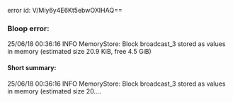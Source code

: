 error id: V/Miy6y4E6Kt5ebwOXIHAQ==
### Bloop error:

25/06/18 00:36:16 INFO MemoryStore: Block broadcast_3 stored as values in memory (estimated size 20.9 KiB, free 4.5 GiB)
#### Short summary: 

25/06/18 00:36:16 INFO MemoryStore: Block broadcast_3 stored as values in memory (estimated size 20....